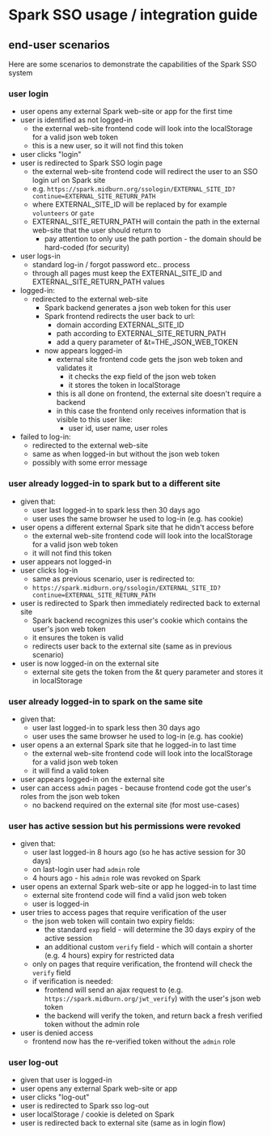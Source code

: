 # Spark SSO usage / integration guide

## end-user scenarios

Here are some scenarios to demonstrate the capabilities of the Spark SSO system

### user login
* user opens any external Spark web-site or app for the first time
* user is identified as not logged-in
  * the external web-site frontend code will look into the localStorage for a valid json web token
  * this is a new user, so it will not find this token
* user clicks "login"
* user is redirected to Spark SSO login page
  * the external web-site frontend code will redirect the user to an SSO login url on Spark site
  * e.g. `https://spark.midburn.org/ssologin/EXTERNAL_SITE_ID?continue=EXTERNAL_SITE_RETURN_PATH`
  * where EXTERNAL_SITE_ID will be replaced by for example `volunteers` or `gate`
  * EXTERNAL_SITE_RETURN_PATH will contain the path in the external web-site that the user should return to
    * pay attention to only use the path portion - the domain should be hard-coded (for security)
* user logs-in
  * standard log-in / forgot password etc.. process
  * through all pages must keep the EXTERNAL_SITE_ID and EXTERNAL_SITE_RETURN_PATH values
* logged-in: 
  * redirected to the external web-site
    * Spark backend generates a json web token for this user
    * Spark frontend redirects the user back to url:
      * domain according EXTERNAL_SITE_ID
      * path according to EXTERNAL_SITE_RETURN_PATH
      * add a query parameter of &t=THE_JSON_WEB_TOKEN
    * now appears logged-in
      * external site frontend code gets the json web token and validates it
        * it checks the exp field of the json web token
        * it stores the token in localStorage
      * this is all done on frontend, the external site doesn't require a backend
      * in this case the frontend only receives information that is visible to this user like:
        * user id, user name, user roles
* failed to log-in:
  * redirected to the external web-site
  * same as when logged-in but without the json web token
  * possibly with some error message

### user already logged-in to spark but to a different site
* given that:
  * user last logged-in to spark less then 30 days ago
  * user uses the same browser he used to log-in (e.g. has cookie)
* user opens a different external Spark site that he didn't access before
  * the external web-site frontend code will look into the localStorage for a valid json web token
  * it will not find this token
* user appears not logged-in
* user clicks log-in
  * same as previous scenario, user is redirected to:
  * `https://spark.midburn.org/ssologin/EXTERNAL_SITE_ID?continue=EXTERNAL_SITE_RETURN_PATH`
* user is redirected to Spark then immediately redirected back to external site
  * Spark backend recognizes this user's cookie which contains the user's json web token
  * it ensures the token is valid
  * redirects user back to the external site (same as in previous scenario)
* user is now logged-in on the external site
  * external site gets the token from the &t query parameter and stores it in localStorage

### user already logged-in to spark on the same site
* given that:
  * user last logged-in to spark less then 30 days ago
  * user uses the same browser he used to log-in (e.g. has cookie)
* user opens a an external Spark site that he logged-in to last time
  * the external web-site frontend code will look into the localStorage for a valid json web token
  * it will find a valid token
* user appears logged-in on the external site
* user can access `admin` pages - because frontend code got the user's roles from the json web token
  * no backend required on the external site (for most use-cases)

### user has active session but his permissions were revoked
* given that:
  * user last logged-in 8 hours ago (so he has active session for 30 days)
  * on last-login user had `admin` role
  * 4 hours ago - his `admin` role was revoked on Spark
* user opens an external Spark web-site or app he logged-in to last time
  * external site frontend code will find a valid json web token
  * user is logged-in
* user tries to access pages that require verification of the user
  * the json web token will contain two expiry fields:
    * the standard `exp` field - will determine the 30 days expiry of the active session
    * an additional custom `verify` field - which will contain a shorter (e.g. 4 hours) expiry for restricted data
  * only on pages that require verification, the frontend will check the `verify` field
  * if verification is needed:
    * frontend will send an ajax request to (e.g. `https://spark.midburn.org/jwt_verify`) with the user's json web token
    * the backend will verify the token, and return back a fresh verified token without the admin role
* user is denied access
  * frontend now has the re-verified token without the `admin` role

### user log-out
* given that user is logged-in
* user opens any external Spark web-site or app
* user clicks "log-out"
* user is redirected to Spark sso log-out
* user localStorage / cookie is deleted on Spark
* user is redirected back to external site (same as in login flow)
